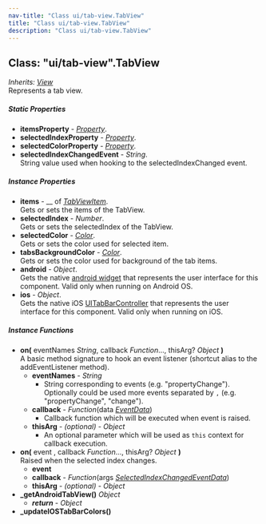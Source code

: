 ```yaml
---
nav-title: "Class ui/tab-view.TabView"
title: "Class ui/tab-view.TabView"
description: "Class ui/tab-view.TabView"
---
```

## Class: "ui/tab-view".TabView  
_Inherits:_ [_View_](../../ui/core/view/View.md)  
Represents a tab view.

##### Static Properties
 - **itemsProperty** - [_Property_](../../ui/core/dependency-observable/Property.md).
 - **selectedIndexProperty** - [_Property_](../../ui/core/dependency-observable/Property.md).
 - **selectedColorProperty** - [_Property_](../../ui/core/dependency-observable/Property.md).
 - **selectedIndexChangedEvent** - _String_.    
  String value used when hooking to the selectedIndexChanged event.

##### Instance Properties
 - **items** - __ of [_TabViewItem_](../../ui/tab-view/TabViewItem.md).    
  Gets or sets the items of the TabView.
 - **selectedIndex** - _Number_.    
  Gets or sets the selectedIndex of the TabView.
 - **selectedColor** - [_Color_](../../color/Color.md).    
  Gets or sets the color used for selected item.
 - **tabsBackgroundColor** - [_Color_](../../color/Color.md).    
  Gets or sets the color used for background of the tab items.
 - **android** - _Object_.    
  Gets the native [android widget](http://developer.android.com/reference/android/support/v4/view/ViewPager.html) that represents the user interface for this component. Valid only when running on Android OS.
 - **ios** - _Object_.    
  Gets the native iOS [UITabBarController](https://developer.apple.com/library/ios/documentation/UIKit/Reference/UITabBarController_Class/) that represents the user interface for this component. Valid only when running on iOS.

##### Instance Functions
 - **on(** eventNames _String_, callback _Function_..., thisArg? _Object_ **)**  
     A basic method signature to hook an event listener (shortcut alias to the addEventListener method).
   - **eventNames** - _String_  
     - String corresponding to events (e.g. "propertyChange"). Optionally could be used more events separated by `,` (e.g. "propertyChange", "change"). 
   - **callback** - _Function_(data [_EventData_](../../data/observable/EventData.md))  
     - Callback function which will be executed when event is raised.
   - **thisArg** - _(optional)_ - _Object_  
     - An optional parameter which will be used as `this` context for callback execution.
 - **on(** event , callback _Function_..., thisArg? _Object_ **)**  
     Raised when the selected index changes.
   - **event**
   - **callback** - _Function_(args [_SelectedIndexChangedEventData_](../../ui/tab-view/SelectedIndexChangedEventData.md))
   - **thisArg** - _(optional)_ - _Object_
 - **_getAndroidTabView()** _Object_
   - _**return**_ - _Object_
 - **_updateIOSTabBarColors()**